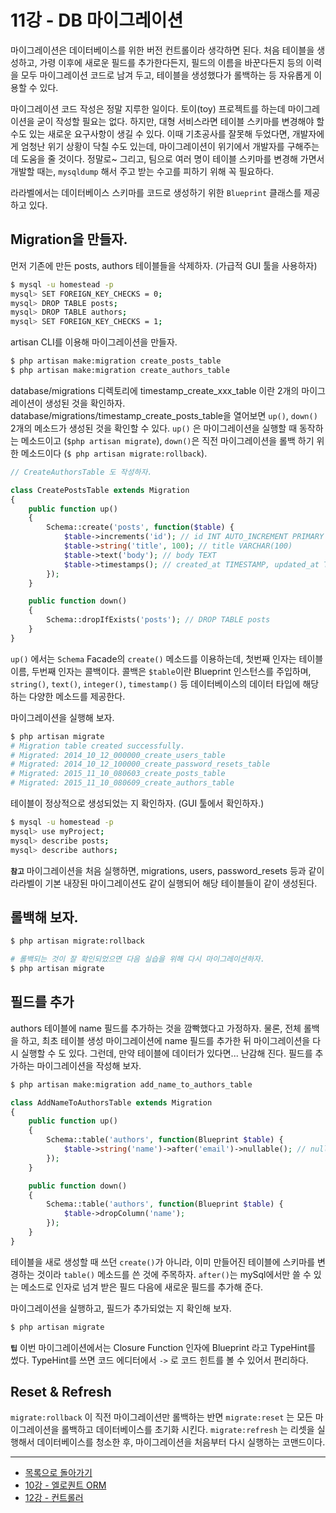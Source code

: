 # 11강 - DB 마이그레이션

마이그레이션은 데이터베이스를 위한 버전 컨트롤이라 생각하면 된다. 처음 테이블을 생성하고, 가령 이후에 새로운 필드를 추가한다든지, 필드의 이름을 바꾼다든지 등의 이력을 모두 마이그레이션 코드로 남겨 두고, 테이블을 생성했다가 롤백하는 등 자유롭게 이용할 수 있다.

마이그레이션 코드 작성은 정말 지루한 일이다. 토이(toy) 프로젝트를 하는데 마이그레이션을 굳이 작성할 필요는 없다. 하지만, 대형 서비스라면 테이블 스키마를 변경해야 할 수도 있는 새로운 요구사항이 생길 수 있다. 이때 기초공사를 잘못해 두었다면, 개발자에게 엄청난 위기 상황이 닥칠 수도 있는데, 마이그레이션이 위기에서 개발자를 구해주는 데 도움을 줄 것이다. 정말로~ 그리고, 팀으로 여러 명이 테이블 스키마를 변경해 가면서 개발할 때는, `mysqldump` 해서 주고 받는 수고를 피하기 위해 꼭 필요하다.

라라벨에서는 데이터베이스 스키마를 코드로 생성하기 위한 `Blueprint` 클래스를 제공하고 있다. 

## Migration을 만들자.

먼저 기존에 만든 posts, authors 테이블들을 삭제하자. (가급적 GUI 툴을 사용하자)

```bash
$ mysql -u homestead -p
mysql> SET FOREIGN_KEY_CHECKS = 0;
mysql> DROP TABLE posts;
mysql> DROP TABLE authors;
mysql> SET FOREIGN_KEY_CHECKS = 1;
```

artisan CLI를 이용해 마이그레이션을 만들자.

```bash
$ php artisan make:migration create_posts_table
$ php artisan make:migration create_authors_table
```

database/migrations 디렉토리에 timestamp_create_xxx_table 이란 2개의 마이그레이션이 생성된 것을 확인하자. database/migrations/timestamp_create_posts_table을 열어보면 `up()`, `down()` 2개의 메소드가 생성된 것을 확인할 수 있다. `up()` 은 마이그레이션을 실행할 때 동작하는 메소드이고 (`$php artisan migrate`), `down()`은 직전 마이그레이션을 롤백 하기 위한 메소드이다 (`$ php artisan migrate:rollback`).
 
```php
// CreateAuthorsTable 도 작성하자.

class CreatePostsTable extends Migration
{
    public function up()
    {
        Schema::create('posts', function($table) {
            $table->increments('id'); // id INT AUTO_INCREMENT PRIMARY KEY
            $table->string('title', 100); // title VARCHAR(100)
            $table->text('body'); // body TEXT
            $table->timestamps(); // created_at TIMESTAMP, updated_at TIMESTAMP
        });
    }

    public function down()
    {
        Schema::dropIfExists('posts'); // DROP TABLE posts
    }
}
```

`up()` 에서는 `Schema` Facade의 `create()` 메소드를 이용하는데, 첫번째 인자는 테이블 이름, 두번째 인자는 콜백이다. 콜백은 `$table`이란 Blueprint 인스턴스를 주입하며, `string()`, `text()`, `integer()`, `timestamp()` 등 데이터베이스의 데이터 타입에 해당하는 다양한 메소드를 제공한다.

마이그레이션을 실행해 보자.

```bash
$ php artisan migrate
# Migration table created successfully.
# Migrated: 2014_10_12_000000_create_users_table
# Migrated: 2014_10_12_100000_create_password_resets_table
# Migrated: 2015_11_10_080603_create_posts_table
# Migrated: 2015_11_10_080609_create_authors_table
```

테이블이 정상적으로 생성되었는 지 확인하자. (GUI 툴에서 확인하자.)
 
```bash
$ mysql -u homestead -p
mysql> use myProject;
mysql> describe posts;
mysql> describe authors;
```
 
**`참고`** 마이그레이션을 처음 실행하면, migrations, users, password_resets 등과 같이 라라벨이 기본 내장된 마이그레이션도 같이 실행되어 해당 테이블들이 같이 생성된다.
 
## 롤백해 보자.
 
```bash
$ php artisan migrate:rollback

# 롤백되는 것이 잘 확인되었으면 다음 실습을 위해 다시 마이그레이션하자.
$ php artisan migrate
```

## 필드를 추가

authors 테이블에 name 필드를 추가하는 것을 깜빡했다고 가정하자. 물론, 전체 롤백을 하고, 최초 테이블 생성 마이그레이션에 name 필드를 추가한 뒤 마이그레이션을 다시 실행할 수 도 있다. 그런데, 만약 테이블에 데이터가 있다면... 난감해 진다. 필드를 추가하는 마이그레이션을 작성해 보자.

```bash
$ php artisan make:migration add_name_to_authors_table
```

```php
class AddNameToAuthorsTable extends Migration
{
    public function up()
    {
        Schema::table('authors', function(Blueprint $table) {
            $table->string('name')->after('email')->nullable(); // nullable()은 NULL 을 허용한다는 얘기
        });
    }

    public function down()
    {
        Schema::table('authors', function(Blueprint $table) {
            $table->dropColumn('name');
        });
    }
}
```

테이블을 새로 생성할 때 쓰던 `create()`가 아니라, 이미 만들어진 테이블에 스키마를 변경하는 것이라 `table()` 메소드를 쓴 것에 주목하자. `after()`는 mySql에서만 쓸 수 있는 메소드로 인자로 넘겨 받은 필드 다음에 새로운 필드를 추가해 준다.

마이그레이션을 실행하고, 필드가 추가되었는 지 확인해 보자.

```bash
$ php artisan migrate
```

**`팁`** 이번 마이그레이션에서는 Closure Function 인자에 Blueprint 라고 TypeHint를 썼다. TypeHint를 쓰면 코드 에디터에서 `->` 로 코드 힌트를 볼 수 있어서 편리하다.

## Reset & Refresh

`migrate:rollback` 이 직전 마이그레이션만 롤백하는 반면 `migrate:reset` 는 모든 마이그레이션을 롤백하고 데이터베이스를 초기화 시킨다. `migrate:refresh` 는 리셋을 실행해서 데이터베이스를 청소한 후, 마이그레이션을 처음부터 다시 실행하는 코맨드이다.

---

- [목록으로 돌아가기](../readme.md)
- [10강 - 엘로퀀트 ORM](10-eloquent.md)
- [12강 - 컨트롤러](12-controller.md)